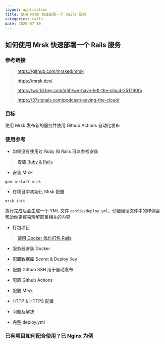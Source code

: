 ```yaml
---
layout: application
title: 使用 Mrsk 快速部署一个 Rails 服务
categories: rails
date: 2020-07-10
---
```

## 如何使用 Mrsk 快速部署一个 Rails 服务

### 参考链接

> https://github.com/mrsked/mrsk

> https://mrsk.dev/

> https://world.hey.com/dhh/we-have-left-the-cloud-251760fb

> https://37signals.com/podcast/leaving-the-cloud/

### 目标

使用 Mrsk 发布新的服务并使用 Github Actions 自动化发布

### 使用参考

- 如果没有使用过 Ruby 和 Rails 可以参考安装

> [安装 Ruby & Rails](https://wenlingang.github.io/rails/2020/07/10/ruby-install-ways-rvm/) 

- 安装 Mrsk

```shell
gem install mrsk
```

- 在项目中初始化 Mrsk 配置

```shell
mrsk init
```

执行完成后会生成一个 YML 文件 `config/deploy.yml`，仔细阅读文件中的样例会帮助你更容易理解部署相关的内容

- 打包项目

> [使用 Docker 优化打包 Rails](https://wenlingang.github.io/rails/2020/07/10/package-rails-by-docker/) 

- 服务器安装 Docker

- 配置数据库 Secret & Deploy Key

- 配置 Github SSH 用于自动发布

- 配置 Github Actions

- 配置 Mrsk

- HTTP & HTTPS 配置

- 问题及解决

- 完整 deploy.yml

### 已有项目如何配合使用？已 Nginx 为例

